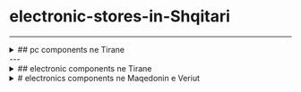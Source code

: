 # electronic-stores-in-Shqitari
---
<details><summary>
## pc components ne Tirane
</summary>
  
* R & R --> (https://crs.al/)
* German computers --> (https://germancomputers.al/)
* Gjirafa --> (https://gjirafa50.al/) | (https://gjirafa50.com/)
* Merrjep --> (https://www.merrjep.al/)
* CCC (Copier and Computer) --> (https://ccc.al/)
* L4tech --> (https://lv4tech.com/)
* American computer --> (https://american-pc.com/)
* e3 computer 
* ebay --> (https://www.ebay.com/)
* crc.al --> (https://crc.al/)
* business.facebook.com/o2mcomputer
* itstore.al --> (https://itstore.al/)
* Albi Computers --> (https://albicomputers.al/)

</details>
---
<details><summary>
## electronic components ne Tirane
</summary>
  
  * Atila electronic -->(https://atila-electronic.com/)
  * Tirana electronic -->(https://www.facebook.com/Tirana-Electronic-449263161815340/)
  
  
 </details>
 <details><summary>
 # electronics components ne Maqedonin e Veriut
</summary>
* Anhoch PC Market --> (https://www.anhoch.com/)
* Neptun --> (https://www.neptun.mk/)
* BDS | ELECTRONICS AND COMPUTER MARKET --> (https://bdselectronic.com.mk/)
* Premium Computers --> (https://www.premium.com.mk/)
* DDStore Computers --> (https://ddstore.mk/)
* NIKO Computers --> (https://niko.com.mk/)
</details>
